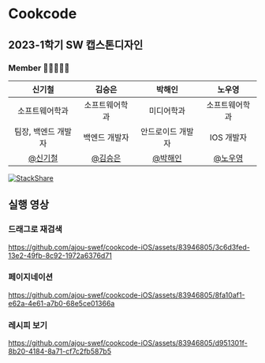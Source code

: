 # Cookcode 

## 2023-1학기 SW 캡스톤디자인

### Member 👨🏼‍🤝‍👨🏼

|                          신기철                           |                          김승은                           |                          박해인                          |                          노우영                          |
| :-------------------------------------------------------: | :-------------------------------------------------------: | :-------------------------------------------------------: | :-------------------------------------------------------: |
|                      소프트웨어학과                       |                      소프트웨어학과                       |                        미디어학과                         |                      소프트웨어학과                       |
|                    팀장, 백엔드 개발자                    |                          백엔드 개발자                           |                        안드로이드 개발자                          |                            IOS 개발자                             |                        백엔드                           |
|    [@신기철](https://github.com/skck0226)     |        [@김승은](https://github.com/julie0005)         |           [@박해인](https://github.com/haeiny-cloud)            |         [@노우영](https://github.com/99Page)          |

[![StackShare](http://img.shields.io/badge/tech-stack-0690fa.svg?style=flat)](https://stackshare.io/nou0ggid/cookcode)

## 실행 영상 

### 드래그로 재검색 
https://github.com/ajou-swef/cookcode-iOS/assets/83946805/3c6d3fed-13e2-49fb-8c92-1972a6376d71

### 페이지네이션 

https://github.com/ajou-swef/cookcode-iOS/assets/83946805/8fa10af1-e62a-4e61-a7b0-68e5ce01366a

### 레시피 보기 

https://github.com/ajou-swef/cookcode-iOS/assets/83946805/d951301f-8b20-4184-8a71-cf7c2fb587b5

